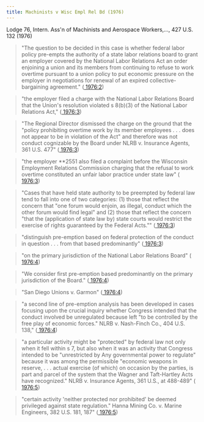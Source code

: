 ```yaml
---
title: Machinists v Wisc Empl Rel Bd (1976)
---
```


Lodge 76, Intern. Ass'n of Machinists and Aerospace Workers,..., 427 U.S. 132 (1976)

> "The question to be decided in this case is whether federal labor policy pre-empts the authority of a state labor relations board to grant an employer covered by the National Labor Relations Act an order enjoining a union and its members from continuing to refuse to work overtime pursuant to a union policy to put economic pressure on the employer in negotiations for renewal of an expired collective-bargaining agreement." ([ 1976:2](zotero://open-pdf/library/items/5B6XCS6M?page=2))

> "the employer filed a charge with the National Labor Relations Board that the Union's resolution violated s 8(b)(3) of the National Labor Relations Act," ([ 1976:3](zotero://open-pdf/library/items/5B6XCS6M?page=3))

> "The Regional Director dismissed the charge on the ground that the "policy prohibiting overtime work by its member employees . . . does not appear to be in violation of the Act" and therefore was not conduct cognizable by the Board under NLRB v. Insurance Agents, 361 U.S. 477" ([ 1976:3](zotero://open-pdf/library/items/5B6XCS6M?page=3))

> "the employer **2551 also filed a complaint before the Wisconsin Employment Relations Commission charging that the refusal to work overtime constituted an unfair labor practice under state law" ([ 1976:3](zotero://open-pdf/library/items/5B6XCS6M?page=3))

> "Cases that have held state authority to be preempted by federal law tend to fall into one of two categories: (1) those that reflect the concern that "one forum would enjoin, as illegal, conduct which the other forum would find legal" and (2) those that reflect the concern "that the (application of state law by) state courts would restrict the exercise of rights guaranteed by the Federal Acts."" ([ 1976:3](zotero://open-pdf/library/items/5B6XCS6M?page=3))

> "distinguish pre-emption based on federal protection of the conduct in question . . . from that based predominantly" ([ 1976:3](zotero://open-pdf/library/items/5B6XCS6M?page=3))

> "on the primary jurisdiction of the National Labor Relations Board" ([ 1976:4](zotero://open-pdf/library/items/5B6XCS6M?page=4))

> "We consider first pre-emption based predominantly on the primary jurisdiction of the Board." ([ 1976:4](zotero://open-pdf/library/items/5B6XCS6M?page=4))

> "San Diego Unions v. Garmon" ([ 1976:4](zotero://open-pdf/library/items/5B6XCS6M?page=4))

> "a second line of pre-emption analysis has been developed in cases focusing upon the crucial inquiry whether Congress intended that the conduct involved be unregulated because left "to be controlled by the free play of economic forces." NLRB v. Nash-Finch Co., 404 U.S. 138," ([ 1976:4](zotero://open-pdf/library/items/5B6XCS6M?page=4))

> "a particular activity might be "protected" by federal law not only when it fell within s 7, but also when it was an activity that Congress intended to be "unrestricted by Any governmental power to regulate" because it was among the permissible "economic weapons in reserve, . . . actual exercise (of which) on occasion by the parties, is part and parcel of the system that the Wagner and Taft-Hartley Acts have recognized." NLRB v. Insurance Agents, 361 U.S., at 488-489" ([ 1976:5](zotero://open-pdf/library/items/5B6XCS6M?page=5))

> "certain activity 'neither protected nor prohibited' be deemed privileged against state regulation." Hanna Mining Co. v. Marine Engineers, 382 U.S. 181, 187" ([ 1976:5](zotero://open-pdf/library/items/5B6XCS6M?page=5))
